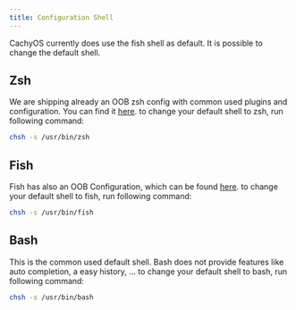 ```yaml
---
title: Configuration Shell
---
```


CachyOS currently does use the fish shell as default.
It is possible to change the default shell.


## Zsh

We are shipping already an OOB zsh config with common used plugins and configuration.
You can find it [here](https://github.com/CachyOS/cachyos-zsh-config).
to change your default shell to zsh, run following command:

```bash
chsh -s /usr/bin/zsh
```

## Fish

Fish has also an OOB Configuration, which can be found [here](https://github.com/CachyOS/cachyos-zsh-config).
to change your default shell to fish, run following command:

```bash
chsh -s /usr/bin/fish
```

## Bash

This is the common used default shell. Bash does not provide features like auto completion, a easy history, ...
to change your default shell to bash, run following command:

```bash
chsh -s /usr/bin/bash
```

